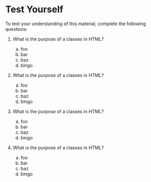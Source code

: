 # Test Yourself

To test your understanding of this material, complete the following questions:

<ol>
  <li>
    <p>What is the purpose of a classes in HTML?</p>
    <ol type="a">
      <li>foo</li>
      <li>bar</li>
      <li>baz</li>
      <li>bingo</li>
    </ol>
  </li>
  <li>
    <p>What is the purpose of a classes in HTML?</p>
    <ol type="a">
      <li>foo</li>
      <li>bar</li>
      <li>baz</li>
      <li>bingo</li>
    </ol>
  </li>
  <li>
    <p>What is the purpose of a classes in HTML?</p>
    <ol type="a">
      <li>foo</li>
      <li>bar</li>
      <li>baz</li>
      <li>bingo</li>
    </ol>
  </li>
  <li>
    <p>What is the purpose of a classes in HTML?</p>
    <ol type="a">
      <li>foo</li>
      <li>bar</li>
      <li>baz</li>
      <li>bingo</li>
    </ol>
  </li>
</ol>
